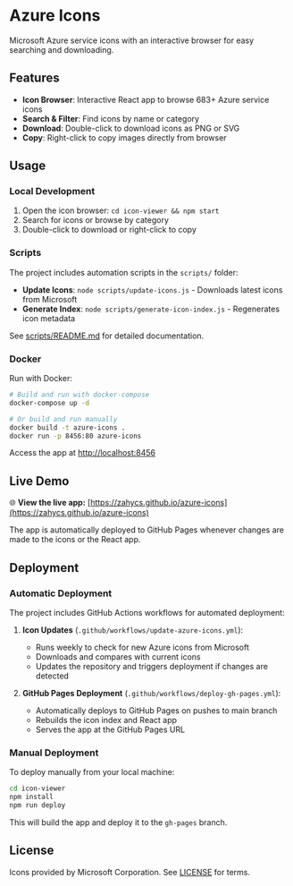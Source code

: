 # Azure Icons

Microsoft Azure service icons with an interactive browser for easy searching and downloading.

## Features

- **Icon Browser**: Interactive React app to browse 683+ Azure service icons
- **Search & Filter**: Find icons by name or category
- **Download**: Double-click to download icons as PNG or SVG
- **Copy**: Right-click to copy images directly from browser

## Usage

### Local Development

1. Open the icon browser: `cd icon-viewer && npm start`
2. Search for icons or browse by category
3. Double-click to download or right-click to copy

### Scripts

The project includes automation scripts in the `scripts/` folder:

- **Update Icons**: `node scripts/update-icons.js` - Downloads latest icons from Microsoft
- **Generate Index**: `node scripts/generate-icon-index.js` - Regenerates icon metadata

See [scripts/README.md](scripts/README.md) for detailed documentation.

### Docker

Run with Docker:

```bash
# Build and run with docker-compose
docker-compose up -d

# Or build and run manually
docker build -t azure-icons .
docker run -p 8456:80 azure-icons
```

Access the app at <http://localhost:8456>

## Live Demo

🌐 **View the live app:** [https://zahycs.github.io/azure-icons](https://zahycs.github.io/azure-icons)

The app is automatically deployed to GitHub Pages whenever changes are made to the icons or the React app.

## Deployment

### Automatic Deployment

The project includes GitHub Actions workflows for automated deployment:

1. **Icon Updates** (`.github/workflows/update-azure-icons.yml`):
   - Runs weekly to check for new Azure icons from Microsoft
   - Downloads and compares with current icons
   - Updates the repository and triggers deployment if changes are detected

2. **GitHub Pages Deployment** (`.github/workflows/deploy-gh-pages.yml`):
   - Automatically deploys to GitHub Pages on pushes to main branch
   - Rebuilds the icon index and React app
   - Serves the app at the GitHub Pages URL

### Manual Deployment

To deploy manually from your local machine:

```bash
cd icon-viewer
npm install
npm run deploy
```

This will build the app and deploy it to the `gh-pages` branch.

## License

Icons provided by Microsoft Corporation. See [LICENSE](LICENSE) for terms.
